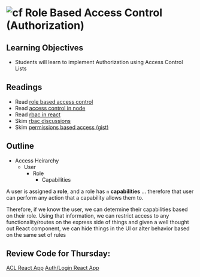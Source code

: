 ![cf](http://i.imgur.com/7v5ASc8.png) Role Based Access Control (Authorization)
====

## Learning Objectives
* Students will learn to implement Authorization using Access Control Lists

## Readings
* Read [role based access control](https://en.wikipedia.org/wiki/Role-based_access_control)
* Read [access control in node](https://blog.nodeswat.com/implement-access-control-in-node-js-8567e7b484d1)
* Read [rbac in react](https://hackernoon.com/role-based-authorization-in-react-c70bb7641db4)
* Skim [rbac discussions](https://softwareengineering.stackexchange.com/questions/299729/role-vs-permission-based-access-control)
* Skim [permissions based access (gist)](https://gist.github.com/joshnuss/37ebaf958fe65a18d4ff)

## Outline
* Access Heirarchy
  * User 
    * Role
      * Capabilities
      
A user is assigned a **role**, and a role has `n` **capabilities** ... therefore that user can perform any action that a capability allows them to.

Therefore, if we know the user, we can determine their capabilities based on their role. Using that information, we can restrict access to any functionality/routes on the express side of things and given a well thought out React component, we can hide things in the UI or alter behavior based on the same set of rules


## Review Code for  Thursday:
[ACL React App](https://codesandbox.io/s/rj95o4l9lm)
[Auth/Login React App](https://codesandbox.io/s/qv35omvxnj)
